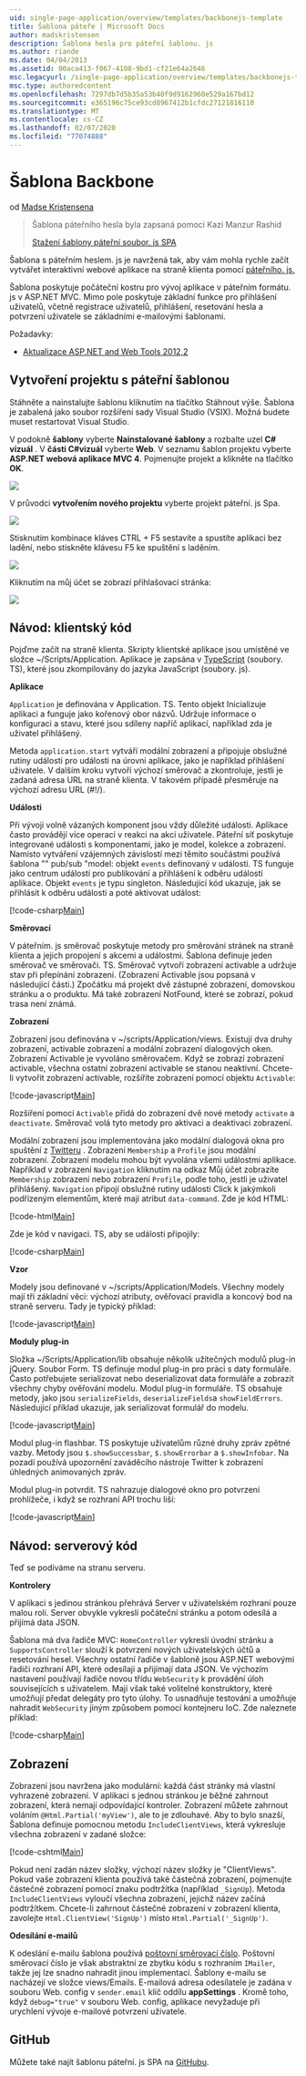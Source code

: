 ```yaml
---
uid: single-page-application/overview/templates/backbonejs-template
title: Šablona páteře | Microsoft Docs
author: madskristensen
description: Šablona hesla pro páteřní šablonu. js
ms.author: riande
ms.date: 04/04/2013
ms.assetid: 00aca413-f067-4108-9bd1-cf21e64a2646
msc.legacyurl: /single-page-application/overview/templates/backbonejs-template
msc.type: authoredcontent
ms.openlocfilehash: 7297db7d5b35a53b40f9d9162960e529a167bd12
ms.sourcegitcommit: e365196c75ce93cd8967412b1cfdc27121816110
ms.translationtype: MT
ms.contentlocale: cs-CZ
ms.lasthandoff: 02/07/2020
ms.locfileid: "77074888"
---
```

# <a name="backbone-template"></a>Šablona Backbone

od [Madse Kristensena](https://github.com/madskristensen)

> Šablona páteřního hesla byla zapsaná pomocí Kazi Manzur Rashid
> 
> [Stažení šablony páteřní soubor. js SPA](https://go.microsoft.com/fwlink/?LinkId=293631)

Šablona s páteřním heslem. js je navržená tak, aby vám mohla rychle začít vytvářet interaktivní webové aplikace na straně klienta pomocí [páteřního. js.](http://backbonejs.org/)

Šablona poskytuje počáteční kostru pro vývoj aplikace v páteřním formátu. js v ASP.NET MVC. Mimo pole poskytuje základní funkce pro přihlášení uživatelů, včetně registrace uživatelů, přihlášení, resetování hesla a potvrzení uživatele se základními e-mailovými šablonami.

Požadavky:

- [Aktualizace ASP.NET and Web Tools 2012,2](https://go.microsoft.com/fwlink/?LinkId=282650)

## <a name="create-a-backbone-template-project"></a>Vytvoření projektu s páteřní šablonou

Stáhněte a nainstalujte šablonu kliknutím na tlačítko Stáhnout výše. Šablona je zabalená jako soubor rozšíření sady Visual Studio (VSIX). Možná budete muset restartovat Visual Studio.

V podokně **šablony** vyberte **Nainstalované šablony** a rozbalte uzel  **C# vizuál** . V **části C#vizuál** vyberte **Web**. V seznamu šablon projektu vyberte **ASP.NET webová aplikace MVC 4**. Pojmenujte projekt a klikněte na tlačítko **OK**.

![](backbonejs-template/_static/image1.png)

V průvodci **vytvořením nového projektu** vyberte projekt páteřní. js Spa.

![](backbonejs-template/_static/image2.png)

Stisknutím kombinace kláves CTRL + F5 sestavíte a spustíte aplikaci bez ladění, nebo stiskněte klávesu F5 ke spuštění s laděním.

![](backbonejs-template/_static/image3.png)

Kliknutím na můj účet se zobrazí přihlašovací stránka:

![](backbonejs-template/_static/image4.png)

## <a name="walkthrough-client-code"></a>Návod: klientský kód

Pojďme začít na straně klienta. Skripty klientské aplikace jsou umístěné ve složce ~/Scripts/Application. Aplikace je zapsána v [TypeScript](http://www.typescriptlang.org/) (soubory. TS), které jsou zkompilovány do jazyka JavaScript (soubory. js).

**Aplikace**

`Application` je definována v Application. TS. Tento objekt Inicializuje aplikaci a funguje jako kořenový obor názvů. Udržuje informace o konfiguraci a stavu, které jsou sdíleny napříč aplikací, například zda je uživatel přihlášený.

Metoda `application.start` vytváří modální zobrazení a připojuje obslužné rutiny událostí pro události na úrovni aplikace, jako je například přihlášení uživatele. V dalším kroku vytvoří výchozí směrovač a zkontroluje, jestli je zadaná adresa URL na straně klienta. V takovém případě přesměruje na výchozí adresu URL (#!/).

**Události**

Při vývoji volně vázaných komponent jsou vždy důležité události. Aplikace často provádějí více operací v reakci na akci uživatele. Páteřní síť poskytuje integrované události s komponentami, jako je model, kolekce a zobrazení. Namísto vytváření vzájemných závislostí mezi těmito součástmi používá šablona "" pub/sub "model: objekt `events` definovaný v události. TS funguje jako centrum událostí pro publikování a přihlášení k odběru událostí aplikace. Objekt `events` je typu singleton. Následující kód ukazuje, jak se přihlásit k odběru události a poté aktivovat událost:

[!code-csharp[Main](backbonejs-template/samples/sample1.cs)]

**Směrovací**

V páteřním. js směrovač poskytuje metody pro směrování stránek na straně klienta a jejich propojení s akcemi a událostmi. Šablona definuje jeden směrovač ve směrovači. TS. Směrovač vytvoří zobrazení activable a udržuje stav při přepínání zobrazení. (Zobrazení Activable jsou popsaná v následující části.) Zpočátku má projekt dvě zástupné zobrazení, domovskou stránku a o produktu. Má také zobrazení NotFound, které se zobrazí, pokud trasa není známá.

**Zobrazení**

Zobrazení jsou definována v ~/scripts/Application/views. Existují dva druhy zobrazení, activable zobrazení a modální zobrazení dialogových oken. Zobrazení Activable je vyvoláno směrovačem. Když se zobrazí zobrazení activable, všechna ostatní zobrazení activable se stanou neaktivní. Chcete-li vytvořit zobrazení activable, rozšíříte zobrazení pomocí objektu `Activable`:

[!code-javascript[Main](backbonejs-template/samples/sample2.js)]

Rozšíření pomocí `Activable` přidá do zobrazení dvě nové metody `activate` a `deactivate`. Směrovač volá tyto metody pro aktivaci a deaktivaci zobrazení.

Modální zobrazení jsou implementována jako modální dialogová okna pro spuštění z [Twitteru](https://twitter.github.com/bootstrap/) . Zobrazení `Membership` a `Profile` jsou modální zobrazení. Zobrazení modelu mohou být vyvolána všemi událostmi aplikace. Například v zobrazení `Navigation` kliknutím na odkaz Můj účet zobrazíte `Membership` zobrazení nebo zobrazení `Profile`, podle toho, jestli je uživatel přihlášený. `Navigation` připojí obslužné rutiny události Click k jakýmkoli podřízeným elementům, které mají atribut `data-command`. Zde je kód HTML:

[!code-html[Main](backbonejs-template/samples/sample3.html)]

Zde je kód v navigaci. TS, aby se události připojily:

[!code-csharp[Main](backbonejs-template/samples/sample4.cs)]

**Vzor**

Modely jsou definované v ~/scripts/Application/Models. Všechny modely mají tři základní věci: výchozí atributy, ověřovací pravidla a koncový bod na straně serveru. Tady je typický příklad:

[!code-javascript[Main](backbonejs-template/samples/sample5.js)]

**Moduly plug-in**

Složka ~/Scripts/Application/lib obsahuje několik užitečných modulů plug-in jQuery. Soubor Form. TS definuje modul plug-in pro práci s daty formuláře. Často potřebujete serializovat nebo deserializovat data formuláře a zobrazit všechny chyby ověřování modelu. Modul plug-in formuláře. TS obsahuje metody, jako jsou `serializeFields`, `deserializeFields`a `showFieldErrors`. Následující příklad ukazuje, jak serializovat formulář do modelu.

[!code-javascript[Main](backbonejs-template/samples/sample6.js)]

Modul plug-in flashbar. TS poskytuje uživatelům různé druhy zpráv zpětné vazby. Metody jsou `$.showSuccessbar`, `$.showErrorbar` a `$.showInfobar`. Na pozadí používá upozornění zaváděcího nástroje Twitter k zobrazení úhledných animovaných zpráv.

Modul plug-in potvrdit. TS nahrazuje dialogové okno pro potvrzení prohlížeče, i když se rozhraní API trochu liší:

[!code-javascript[Main](backbonejs-template/samples/sample7.js)]

## <a name="walkthrough-server-code"></a>Návod: serverový kód

Teď se podíváme na stranu serveru.

**Kontrolery**

V aplikaci s jedinou stránkou přehrává Server v uživatelském rozhraní pouze malou roli. Server obvykle vykreslí počáteční stránku a potom odesílá a přijímá data JSON.

Šablona má dva řadiče MVC: `HomeController` vykreslí úvodní stránku a `SupportsController` slouží k potvrzení nových uživatelských účtů a resetování hesel. Všechny ostatní řadiče v šabloně jsou ASP.NET webovými řadiči rozhraní API, které odesílají a přijímají data JSON. Ve výchozím nastavení používají řadiče novou třídu `WebSecurity` k provádění úloh souvisejících s uživatelem. Mají však také volitelné konstruktory, které umožňují předat delegáty pro tyto úlohy. To usnadňuje testování a umožňuje nahradit `WebSecurity` jiným způsobem pomocí kontejneru IoC. Zde naleznete příklad:

[!code-csharp[Main](backbonejs-template/samples/sample8.cs)]

## <a name="views"></a>Zobrazení

Zobrazení jsou navržena jako modulární: každá část stránky má vlastní vyhrazené zobrazení. V aplikaci s jednou stránkou je běžné zahrnout zobrazení, která nemají odpovídající kontroler. Zobrazení můžete zahrnout voláním `@Html.Partial('myView')`, ale to je zdlouhavé. Aby to bylo snazší, Šablona definuje pomocnou metodu `IncludeClientViews`, která vykresluje všechna zobrazení v zadané složce:

[!code-cshtml[Main](backbonejs-template/samples/sample9.cshtml)]

Pokud není zadán název složky, výchozí název složky je "ClientViews". Pokud vaše zobrazení klienta používá také částečná zobrazení, pojmenujte částečné zobrazení pomocí znaku podtržítka (například `_SignUp`). Metoda `IncludeClientViews` vyloučí všechna zobrazení, jejichž název začíná podtržítkem. Chcete-li zahrnout částečné zobrazení v zobrazení klienta, zavolejte `Html.ClientView('SignUp')` místo `Html.Partial('_SignUp')`.

**Odesílání e-mailů**

K odeslání e-mailu šablona používá [poštovní směrovací číslo](http://aboutcode.net/postal). Poštovní směrovací číslo je však abstraktní ze zbytku kódu s rozhraním `IMailer`, takže jej lze snadno nahradit jinou implementací. Šablony e-mailu se nacházejí ve složce views/Emails. E-mailová adresa odesílatele je zadána v souboru Web. config v `sender.email` klíč oddílu **appSettings** . Kromě toho, když `debug="true"` v souboru Web. config, aplikace nevyžaduje při urychlení vývoje e-mailové potvrzení uživatele.

## <a name="github"></a>GitHub

Můžete také najít šablonu páteřní. js SPA na [GitHubu](https://github.com/kazimanzurrashid/AspNetMvcBackboneJsSpa).
